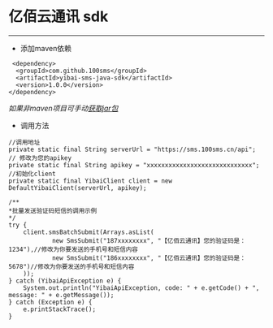 # 亿佰云通讯 sdk

---

 - 添加maven依赖
 
```
 <dependency>
  <groupId>com.github.100sms</groupId>
  <artifactId>yibai-sms-java-sdk</artifactId>
  <version>1.0.0</version>
</dependency>
```
*如果非maven项目可手动[获取jar包][1]*

 - 调用方法
```
//调用地址
private static final String serverUrl = "https://sms.100sms.cn/api";
// 修改为您的apikey
private static final String apikey = "xxxxxxxxxxxxxxxxxxxxxxxxxxxxx";
//初始化client
private static final YibaiClient client = new DefaultYibaiClient(serverUrl, apikey);

/**
*批量发送验证码短信的调用示例
*/
try {
    client.smsBatchSubmit(Arrays.asList(
            new SmsSubmit("187xxxxxxxx", "【亿佰云通讯】您的验证码是：1234"),//修改为你要发送的手机号和短信内容
            new SmsSubmit("186xxxxxxxx", "【亿佰云通讯】您的验证码是：5678")//修改为你要发送的手机号和短信内容
    ));
} catch (YibaiApiException e) {
    System.out.println("YibaiApiException, code: " + e.getCode() + ", message: " + e.getMessage());
} catch (Exception e) {
    e.printStackTrace();
}

```

  [1]: http://search.maven.org/#search%7Cga%7C1%7Ccom.github.100sms
  
